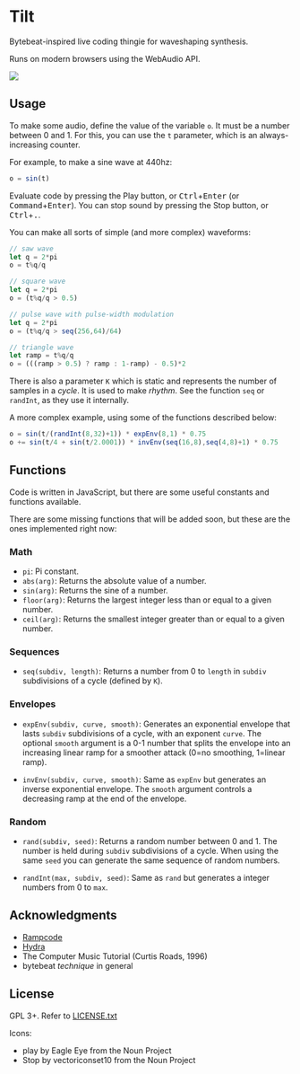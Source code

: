 # Tilt

Bytebeat-inspired live coding thingie for waveshaping synthesis.

Runs on modern browsers using the WebAudio API.

![](https://media.giphy.com/media/lpedpbBcum4QXkGpeR/giphy.gif)


## Usage

To make some audio, define the value of the variable `o`. It must be a number
between 0 and 1.  For this, you can use the `t` parameter, which is an
always-increasing counter.

For example, to make a sine wave at 440hz:

```javascript
o = sin(t)
```

Evaluate code by pressing the Play button, or <kbd>Ctrl</kbd>+<kbd>Enter</kbd>
(or <kbd>Command</kbd>+<kbd>Enter</kbd>). You can stop sound by pressing the
Stop button, or <kbd>Ctrl</kbd>+<kbd>.</kbd>.

You can make all sorts of simple (and more complex) waveforms:

```javascript
// saw wave
let q = 2*pi
o = t%q/q
```

```javascript
// square wave
let q = 2*pi
o = (t%q/q > 0.5)
```

```javascript
// pulse wave with pulse-width modulation
let q = 2*pi
o = (t%q/q > seq(256,64)/64)
```

```javascript
// triangle wave
let ramp = t%q/q
o = (((ramp > 0.5) ? ramp : 1-ramp) - 0.5)*2
```

There is also a parameter `K` which is static and represents the number of
samples in a *cycle*. It is used to make *rhythm*. See the function `seq` or
`randInt`, as they use it internally.

A more complex example, using some of the functions described below:

```javascript
o = sin(t/(randInt(8,32)+1)) * expEnv(8,1) * 0.75
o += sin(t/4 + sin(t/2.0001)) * invEnv(seq(16,8),seq(4,8)+1) * 0.75
```


## Functions

Code is written in JavaScript, but there are some useful constants and
functions available.

There are some missing functions that will be added soon, but these are the
ones implemented right now:

### Math

* `pi`: Pi constant.
* `abs(arg)`: Returns the absolute value of a number.
* `sin(arg)`: Returns the sine of a number.
* `floor(arg)`: Returns the largest integer less than or equal to a given
  number.
* `ceil(arg)`: Returns the smallest integer greater than or equal to a given
  number.

### Sequences

* `seq(subdiv, length)`: Returns a number from 0 to `length` in `subdiv`
  subdivisions of a cycle (defined by `K`).

### Envelopes

* `expEnv(subdiv, curve, smooth)`: Generates an exponential envelope that lasts
  `subdiv` subdivisions of a cycle, with an exponent `curve`. The optional
  `smooth` argument is a 0-1 number that splits the envelope into an increasing
  linear ramp for a smoother attack (0=no smoothing, 1=linear ramp).

* `invEnv(subdiv, curve, smooth)`: Same as `expEnv` but generates an inverse
  exponential envelope. The `smooth` argument controls a decreasing ramp at the
  end of the envelope.

### Random

* `rand(subdiv, seed)`: Returns a random number between 0 and 1. The number is
  held during `subdiv` subdivisions of a cycle. When using the same `seed` you
  can generate the same sequence of random numbers.

* `randInt(max, subdiv, seed)`: Same as `rand` but generates a integer numbers
  from 0 to `max`.


## Acknowledgments

* [Rampcode](https://github.com/gabochi/rampcode)
* [Hydra](https://github.com/ojack/hydra)
* The Computer Music Tutorial (Curtis Roads, 1996)
* bytebeat *technique* in general

## License

GPL 3+. Refer to [LICENSE.txt](LICENSE.txt)

Icons:
* play by Eagle Eye from the Noun Project
* Stop by vectoriconset10 from the Noun Project
